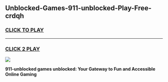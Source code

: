
## Unblocked-Games-911-unblocked-Play-Free-crdqh
<h3>
<a href="https://premium76.site?title=911-unblocked&ref=23A">CLICK TO PLAY</a></h3>
<hr>

<h3>
<a href="https://premium76.site?title=911-unblocked&ref=23A">CLICK 2 PLAY</a>
  
</h3>

<a href="https://premium76.site?title=911-unblocked&ref=23A"><img src="https://clearcache.store/games.png"></a>


**911-unblocked games unblocked: Your Gateway to Fun and Accessible Online Gaming**

